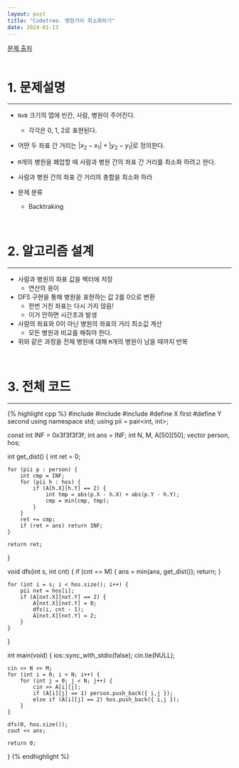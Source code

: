 ```yaml
---
layout: post
title: "Codetree. 병원거리 최소화하기"
date: 2024-01-13
---
```


[문제 출처](https://www.codetree.ai/training-field/frequent-problems/problems/min-of-hospital-distance/) <br/><br/>


# 1. 문제설명
<hr>

- `NxN` 크기의 맵에 빈칸, 사람, 병원이 주어진다.
  - 각각은 0, 1, 2로 표현된다.
- 어떤 두 좌표 간 거리는 $|x_2 - x_1| + |y_2 - y_1|$로 정의한다.
- `M`개의 병원을 폐업할 때 사람과 병원 간의 좌표 간 거리를 최소화 하려고 한다.
- 사람과 병원 간의 좌표 간 거리의 총합을 최소화 하라


- 문제 분류
  - Backtraking


<br/>

# 2. 알고리즘 설계
<hr>

- 사람과 병원의 좌표 값을 벡터에 저장
  - 연산의 용이
- DFS 구현을 통해 병원을 표현하는 값 2를 0으로 변환
  - 한번 거친 좌표는 다시 가지 않음!
  - 이거 안하면 시간초과 발생
- 사람의 좌표와 0이 아닌 병원의 좌표의 거리 최소값 계산
  - 모든 병원과 비교를 해줘야 한다.
- 위와 같은 과정을 전체 병원에 대해 `M`개의 병원이 남을 때까지 반복


<br/>

# 3. 전체 코드
<hr>

{% highlight cpp %}
#include <iostream>
#include <vector>
#include <queue>
#define X first
#define Y second
using namespace std;
using pii = pair<int, int>;

const int INF = 0x3f3f3f3f;
int ans = INF;
int N, M, A[50][50];
vector<pii> person, hos;

int get_dist() {
	int ret = 0;

	for (pii p : person) {
		int cmp = INF;
		for (pii h : hos) {
			if (A[h.X][h.Y] == 2) {
				int tmp = abs(p.X - h.X) + abs(p.Y - h.Y);
				cmp = min(cmp, tmp);
			}
		}
		ret += cmp;
		if (ret > ans) return INF;
	}

	return ret;
}

void dfs(int s, int cnt) {
	if (cnt == M) {
		ans = min(ans, get_dist());
		return;
	}

	for (int i = s; i < hos.size(); i++) {
		pii nxt = hos[i];
		if (A[nxt.X][nxt.Y] == 2) {
			A[nxt.X][nxt.Y] = 0;
			dfs(i, cnt - 1);
			A[nxt.X][nxt.Y] = 2;
		}
	}
}

int main(void) {
	ios::sync_with_stdio(false);
	cin.tie(NULL);

	cin >> N >> M;
	for (int i = 0; i < N; i++) {
		for (int j = 0; j < N; j++) {
			cin >> A[i][j];
			if (A[i][j] == 1) person.push_back({ i,j });
			else if (A[i][j] == 2) hos.push_back({ i,j });
		}
	}

	dfs(0, hos.size());
	cout << ans;

	return 0;
}
{% endhighlight %}